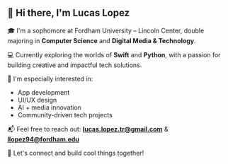 ## 👋 Hi there, I'm Lucas Lopez

🎓 I'm a sophomore at Fordham University – Lincoln Center, double majoring in **Computer Science** and **Digital Media & Technology**.

💻 Currently exploring the worlds of **Swift** and **Python**, with a passion for building creative and impactful tech solutions.

🚀 I'm especially interested in:
- App development
- UI/UX design
- AI + media innovation
- Community-driven tech projects

📬 Feel free to reach out: **lucas.lopez.tr@gmail.com** & **llopez94@fordham.edu**

🔗 Let's connect and build cool things together!


<!--
**lucastricanico/lucastricanico** is a ✨ _special_ ✨ repository because its `README.md` (this file) appears on your GitHub profile.

Here are some ideas to get you started:

- 🔭 I’m currently working on ...
- 🌱 I’m currently learning ...
- 👯 I’m looking to collaborate on ...
- 🤔 I’m looking for help with ...
- 💬 Ask me about ...
- 📫 How to reach me: ...
- 😄 Pronouns: ...
- ⚡ Fun fact: ...
-->
